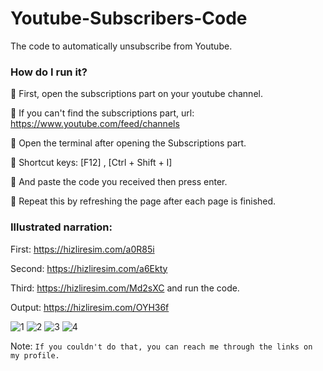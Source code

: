 # Youtube-Subscribers-Code
The code to automatically unsubscribe from Youtube.

### How do I run it?


📌 First, open the subscriptions part on your youtube channel.

📌 If you can't find the subscriptions part, url: https://www.youtube.com/feed/channels

📌 Open the terminal after opening the Subscriptions part.

📌 Shortcut keys: [F12] , [Ctrl + Shift + I]

📌 And paste the code you received then press enter.

📌 Repeat this by refreshing the page after each page is finished.

### Illustrated narration:


First: https://hizliresim.com/a0R85i

Second: https://hizliresim.com/a6Ekty

Third: https://hizliresim.com/Md2sXC and run the code.

Output: https://hizliresim.com/OYH36f

![1](https://user-images.githubusercontent.com/68615429/103143136-0c8d9e80-4722-11eb-9af5-7a257ac4c2ef.PNG)
![2](https://user-images.githubusercontent.com/68615429/103143138-157e7000-4722-11eb-9097-a173a4a8991d.PNG)
![3](https://user-images.githubusercontent.com/68615429/103143139-17483380-4722-11eb-910d-bcf207de241f.PNG)
![4](https://user-images.githubusercontent.com/68615429/103143140-19aa8d80-4722-11eb-911e-77f16d32ee13.PNG)



Note: `If you couldn't do that, you can reach me through the links on my profile.`
